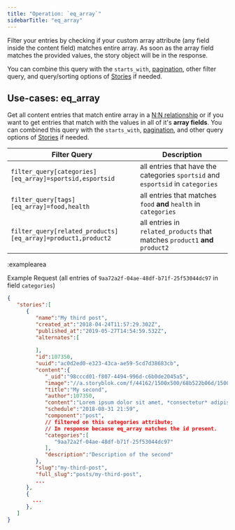 ```yaml
---
title: "Operation: `eq_array`"
sidebarTitle: "eq_array"
---
```


Filter your entries by checking if your custom array attribute (any field inside the content field) matches entire array. As soon as the array field matches the provided values, the story object will be in the response.

You can combine this query with the `starts_with`, [pagination](#topics/pagination), other filter query, and query/sorting options of [Stories](#core-resources/stories/retrieve-multiple-stories) if needed.

## Use-cases: eq_array

Get all content entries that match entire array in a [N:N relationship](https://www.storyblok.com/tp/how-to-build-a-content-relationship) or if you want to get entries that match with the values in all of it's **array fields**. You can combined this query with the `starts_with`, [pagination](#topics/pagination), and other query options of [Stories](#core-resources/stories/retrieve-multiple-stories) if needed.

| Filter Query | Description |
|--|--|
| `filter_query[categories][eq_array]=sportsid,esportsid` | all entries that have the categories `sportsid` and `esportsid` in `categories` |
| `filter_query[tags][eq_array]=food,health` | all entries that matches `food` **and** `health` in `categories` |
| `filter_query[related_products][eq_array]=product1,product2` | all entries in `related_products` that matches `product1` **and** `product2` |

:examplearea

Example Request (all entries of `9aa72a2f-04ae-48df-b71f-25f53044dc97` in field `categories`)

<RequestExample url="https://api.storyblok.com/v1/cdn/stories/?token=ask9soUkv02QqbZgmZdeDAtt&filter_query[categories][eq_array]=9aa72a2f-04ae-48df-b71f-25f53044dc97"></RequestExample>

```json
{
   "stories":[
      {
         "name":"My third post",
         "created_at":"2018-04-24T11:57:29.302Z",
         "published_at":"2019-05-27T14:54:59.532Z",
         "alternates":[
            
         ],
         "id":107350,
         "uuid":"ac0d2ed0-e323-43ca-ae59-5cd7d38683cb",
         "content":{
            "_uid":"98cccd01-f807-4494-996d-c6b0de2045a5",
            "image":"//a.storyblok.com/f/44162/1500x500/68b522b06d/1500x500.jpeg",
            "title":"My second",
            "author":107350,
            "content":"Lorem ipsum dolor sit amet, *consectetur* adipisicing elit, sed do eiusmod\ntempor ",
            "schedule":"2018-08-31 21:59",
            "component":"post",
            // filtered on this categories attribute;
            // In response because eq_array matches the id present.
            "categories":[
               "9aa72a2f-04ae-48df-b71f-25f53044dc97"
            ],
            "description":"Description of the second"
         },
         "slug":"my-third-post",
         "full_slug":"posts/my-third-post",
         ...
      },
      {
        ...
      },
   ]
}
```


